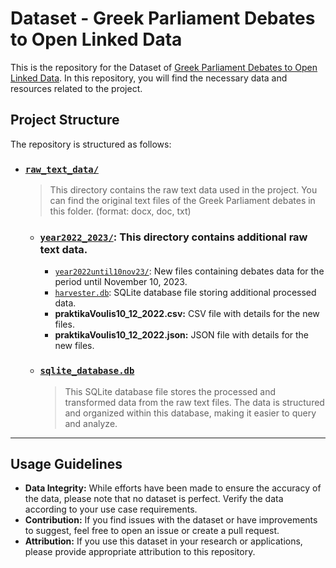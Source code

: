 # Dataset - Greek  Parliament Debates to Open Linked Data

This is the repository for the Dataset of [Greek Parliament Debates to Open Linked Data](https://github.com/john-papani/diploma). In this repository, you will find the necessary data and resources related to the project. 

## Project Structure

The repository is structured as follows:
- ### [`raw_text_data/`](https://github.com/john-papani/diploma_dataset/tree/master/raw_text_data)
    >This directory contains the raw text data used in the project. You can find the original text files of the Greek Parliament debates in this folder. (format: docx, doc, txt)

    - ### [`year2022_2023/`](https://github.com/john-papani/diploma_dataset/tree/master/raw_text_data/year2022-23): This directory contains additional raw text data.
        - [`year2022until10nov23/`](https://github.com/john-papani/diploma_dataset/tree/master/raw_text_data/year2022-23/year2022until10nov23): New files containing debates data for the period until November 10, 2023.
        - [`harvester.db`](https://github.com/john-papani/diploma_dataset/blob/master/raw_text_data/year2022-23/harvester.db): SQLite database file storing additional processed data.
        - **praktikaVoulis10_12_2022.csv:** CSV file with details for the new files.
        - **praktikaVoulis10_12_2022.json:** JSON file with details for the new files.

    - ### [`sqlite_database.db`](https://github.com/john-papani/diploma_dataset/blob/master/sqlite_database.db)
        >This SQLite database file stores the processed and transformed data from the raw text files. The data is structured and organized within this database, making it easier to query and analyze.

---
## Usage Guidelines
- **Data Integrity:** While efforts have been made to ensure the accuracy of the data, please note that no dataset is perfect. Verify the data according to your use case requirements.
- **Contribution:** If you find issues with the dataset or have improvements to suggest, feel free to open an issue or create a pull request.
- **Attribution:** If you use this dataset in your research or applications, please provide appropriate attribution to this repository.